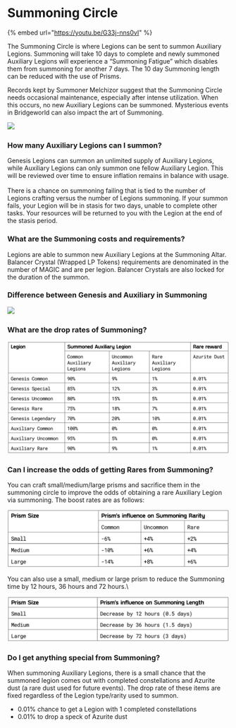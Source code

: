 # Summoning Circle

{% embed url="https://youtu.be/G33j-nns0vI" %}

The Summoning Circle is where Legions can be sent to summon Auxiliary Legions. Summoning will take 10 days to complete and newly summoned Auxiliary Legions will experience a “Summoning Fatigue” which disables them from summoning for another 7 days. The 10 day Summoning length can be reduced with the use of Prisms.&#x20;

Records kept by Summoner Melchizor suggest that the Summoning Circle needs occasional maintenance, especially after intense utilization. When this occurs, no new Auxiliary Legions can be summoned. Mysterious events in Bridgeworld can also impact the art of Summoning.

![](../../../.gitbook/assets/summoning\_final\_v01.jpg)

### **How many Auxiliary Legions can I summon?**

Genesis Legions can summon an unlimited supply of Auxiliary Legions, while Auxiliary Legions can only summon one fellow Auxiliary Legion. This will be reviewed over time to ensure inflation remains in balance with usage.\
\
There is a chance on summoning failing that is tied to the number of Legions crafting versus the number of Legions summoning. If your summon fails, your Legion will be in stasis for two days, unable to complete other tasks. Your resources will be returned to you with the Legion at the end of the stasis period.

### **What are the Summoning costs and requirements?**

Legions are able to summon new Auxiliary Legions at the Summoning Altar. Balancer Crystal (Wrapped LP Tokens) requirements are denominated in the number of MAGIC and are per legion. Balancer Crystals are also locked for the duration of the summon.

### **Difference between Genesis and Auxiliary in Summoning**

![](../../../.gitbook/assets/Screenshot\_44.jpg)

### **What are the drop rates of Summoning?**

![Note: All summoned Legion has a 0.01% chance of obtaining 1 completed constellation.](<../../../.gitbook/assets/image (6) (2).png>)

### **Can I increase the odds of getting Rares from Summoning?**

You can craft small/medium/large prisms and sacrifice them in the summoning circle to improve the odds of obtaining a rare Auxiliary Legion via summoning. The boost rates are as follows:

![Note: For example, using a large prism will decrease the odds of summoning a common Auxiliary by 14%, while also increasing the odds of obtaining an uncommon or rare.](<../../../.gitbook/assets/image (10) (1).png>)

You can also use a small, medium or large prism to reduce the Summoning time by 12 hours, 36 hours and 72 hours.\


![](<../../../.gitbook/assets/image (7) (2).png>)

### **Do I get anything special from Summoning?**

When summoning Auxiliary Legions, there is a small chance that the summoned legion comes out with completed constellations and Azurite dust (a rare dust used for future events). The drop rate of these items are fixed regardless of the Legion type/rarity used to summon.

* 0.01% chance to get a Legion with 1 completed constellations
* 0.01% to drop a speck of Azurite dust

